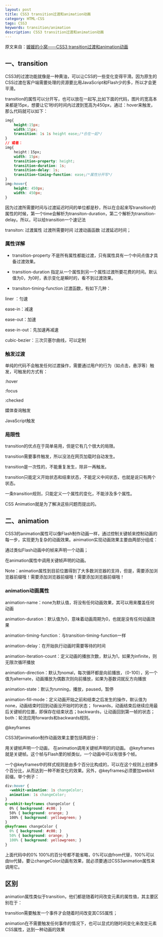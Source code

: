 ```yaml
---
layout: post
title: CSS3 transition过渡和animation动画
category: HTML-CSS
tags: CSS3
keywords: transition/animation
description: CSS3 transition过渡和animation动画
---
```


原文来自：[媛媛的小窝——CSS3 transition过渡和animation动画](http://www.zyy1217.com/2017/02/21/CSS3%20transition%E8%BF%87%E6%B8%A1%E5%92%8Canimation%E5%8A%A8%E7%94%BB/)

## 一、transition
CSS3的过渡功能就像是一种黄油，可以让CSS的一些变化变得平滑。因为原生的CSS过渡在客户端需要处理的资源要比用JavaScript和Flash少的多，所以才会更平滑。

transition的属性可以分开写，也可以放在一起写,比如下面的代码，图片的宽高本来都是15px，想要让它1秒的时间内过渡到宽高为450px，通过：hover来触发，那么代码就可以如下：
```css
img{
    height:15px;
    width:15px;
    transition: 1s 1s height ease;/*合在一起*/
}
// 或者：
img{
    height：15px;
    width: 15px;
    transition-property: height;
    transition-duration: 1s;
    transition-delay: 1s;
    transition-timing-function: ease;/*属性分开写*/
}
img:hover{
    height: 450px;
    width: 450px;
}
```
因为过渡所需要时间与过渡延迟时间的单位都是秒，所以在合起来写transition的属性的时候，第一个time会解析为transiton-duration，第二个解析为transition-delay。所以，可以给transition一个速记法

transiton: 过渡属性 过渡所需要时间 过渡动画函数 过渡延迟时间；

### 属性详解
- transition-property
不是所有属性都能过渡，只有属性具有一个中间点值才具备过渡效果。

- transition-duration
指定从一个属性到另一个属性过渡所要花费的时间。默认值为0，为0时，表示变化是瞬时的，看不到过渡效果。

- transiton-timing-function
过渡函数，有如下几种：

liner ：匀速

ease-in：减速

ease-out：加速

ease-in-out：先加速再减速

cubic-bezier：三次贝塞尔曲线，可以定制 

### 触发过渡
单纯的代码不会触发任何过渡操作，需要通过用户的行为（如点击，悬浮等）触发，可触发的方式有：

:hover

:focus

:checked

媒体查询触发

JavaScript触发

### 局限性
transition的优点在于简单易用，但是它有几个很大的局限。

transition需要事件触发，所以没法在网页加载时自动发生。

transition是一次性的，不能重复发生，除非一再触发。

transition只能定义开始状态和结束状态，不能定义中间状态，也就是说只有两个状态。

一条transition规则，只能定义一个属性的变化，不能涉及多个属性。

CSS Animation就是为了解决这些问题而提出的。

## 二、animation
CSS3的animation属性可以像Flash制作动画一样，通过控制关键帧来控制动画的每一步，实现更为复杂的动画效果。ainimation实现动画效果主要由两部分组成：

通过类似Flash动画中的帧来声明一个动画；

在animation属性中调用关键帧声明的动画。

Note：animation属性到目前位置得到了大多数浏览器的支持，但是，需要添加浏览器前缀哦！需要添加浏览器前缀哦！需要添加浏览器前缀哦！

### animation动画属性

animation-name：none为默认值，将没有任何动画效果，其可以用来覆盖任何动画

animation-duration：默认值为0，意味着动画周期为0，也就是没有任何动画效果

animation-timing-function：与transition-timing-function一样

animation-delay：在开始执行动画时需要等待的时间

animation-iteration-count：定义动画的播放次数，默认为1，如果为infinite，则无限次循环播放

animation-direction：默认为nomal，每次循环都是向前播放，（0-100），另一个值为alternate，动画播放为偶数次则向前播放，如果为基数词就反方向播放

animation-state：默认为running，播放，paused，暂停

animation-fill-mode：定义动画开始之前和结束之后发生的操作，默认值为none，动画结束时回到动画没开始时的状态；
forwards，动画结束后继续应用最后关键帧的位置，即保存在结束状态；backwards，让动画回到第一帧的状态；both：轮流应用forwards和backwards规则。

@keyframes

CSS3的animation制作动画效果主要包括两部分：

用关键帧声明一个动画，
在animation调用关键帧声明的的动画。
@keyframes就是关键帧。这个帧与Flash里的帧类似，一个动画中可以有很多个帧。

一个@keyframes中的样式规则是由多个百分比构成的，可以在这个规则上创建多个百分比，从而达到一种不断变化的效果。另外，@keyframes必须要加webkit前缀。举个例子：
```css
div:hover {
  -webkit-animation: 1s changeColor;
  animation: 1s changeColor;  
}
@-webkit-keyframes changeColor {
  0% { background: #c00; }
  50% { background: orange; }
  100% { background: yellowgreen; }
}
@keyframes changeColor {
  0% { background: #c00; }
  50% { background: orange; }
  100% { background: yellowgreen; }
}
```
上面代码中的0% 100%的百分号都不能省略，0%可以由from代替，100%可以由to代替。要让changeColor动画有效果，就必须要通过CSS3animation属性来调用它。

## 区别
animation属性类似于transition，他们都是随着时间改变元素的属性值，其主要区别在于：

transition需要触发一个事件才会随着时间改变其CSS属性；

animation在不需要触发任何事件的情况下，也可以显式的随时间变化来改变元素CSS属性，达到一种动画的效果
